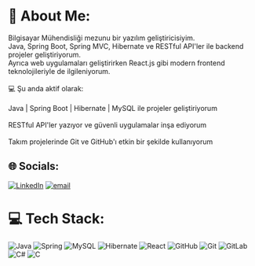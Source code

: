 # 💫 About Me:
Bilgisayar Mühendisliği mezunu bir yazılım geliştiricisiyim.<br> Java, Spring Boot, Spring MVC, Hibernate ve RESTful API'ler ile backend projeler geliştiriyorum.<br>Ayrıca web uygulamaları geliştirirken React.js gibi modern frontend teknolojileriyle de ilgileniyorum.<br><br>💻 Şu anda aktif olarak:<br><br>Java | Spring Boot | Hibernate | MySQL ile projeler geliştiriyorum<br><br>RESTful API'ler yazıyor ve güvenli uygulamalar inşa ediyorum<br><br>Takım projelerinde Git ve GitHub'ı etkin bir şekilde kullanıyorum


## 🌐 Socials:
[![LinkedIn](https://img.shields.io/badge/LinkedIn-%230077B5.svg?logo=linkedin&logoColor=white)](https://linkedin.com/in/https://www.linkedin.com/in/abdullah-anli/) [![email](https://img.shields.io/badge/Email-D14836?logo=gmail&logoColor=white)](mailto:anliabdullah08@gmail.com) 

# 💻 Tech Stack:
![Java](https://img.shields.io/badge/java-%23ED8B00.svg?style=for-the-badge&logo=openjdk&logoColor=white) ![Spring](https://img.shields.io/badge/spring-%236DB33F.svg?style=for-the-badge&logo=spring&logoColor=white) ![MySQL](https://img.shields.io/badge/mysql-4479A1.svg?style=for-the-badge&logo=mysql&logoColor=white) ![Hibernate](https://img.shields.io/badge/Hibernate-59666C?style=for-the-badge&logo=Hibernate&logoColor=white) ![React](https://img.shields.io/badge/react-%2320232a.svg?style=for-the-badge&logo=react&logoColor=%2361DAFB) ![GitHub](https://img.shields.io/badge/github-%23121011.svg?style=for-the-badge&logo=github&logoColor=white) ![Git](https://img.shields.io/badge/git-%23F05033.svg?style=for-the-badge&logo=git&logoColor=white) ![GitLab](https://img.shields.io/badge/gitlab-%23181717.svg?style=for-the-badge&logo=gitlab&logoColor=white) ![C#](https://img.shields.io/badge/c%23-%23239120.svg?style=for-the-badge&logo=csharp&logoColor=white) ![C](https://img.shields.io/badge/c-%2300599C.svg?style=for-the-badge&logo=c&logoColor=white)


<!-- Proudly created with GPRM ( https://gprm.itsvg.in ) -->
